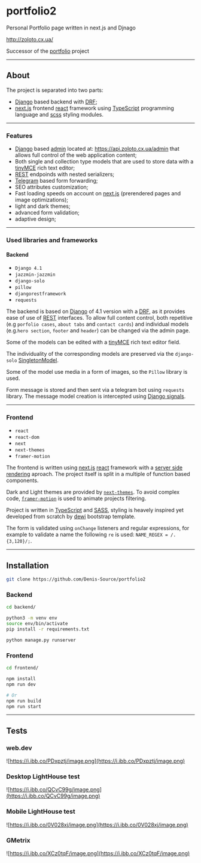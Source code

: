 # portfolio2

Personal Portfolio page written in next.js and Djnago

http://zoloto.cx.ua/

Successor of the [portfolio](https://github.com/Denis-Source/portfolio) project

***

## About
The project is separated into two parts:
- [Django](https://www.djangoproject.com/) based backend with [DRF](https://www.django-rest-framework.org/);
- [next.js](next.js) frontend [react](https://ru.reactjs.org/) framework using [TypeScript](https://www.typescriptlang.org/) programming language and [scss](https://sass-lang.com/) styling modules.

***

### Features
- [Django](https://www.djangoproject.com/) based [admin](https://docs.djangoproject.com/en/4.1/ref/contrib/admin/) located at: https://api.zoloto.cx.ua/admin that allows full control of the web application content;
- Both single and collection type models that are used to store data with a [tinyMCE](https://www.tiny.cloud/) rich text editor;
- [REST](https://ru.wikipedia.org/wiki/REST) endpoinds with nested serializers;
- [Telegram](https://core.telegram.org/bots/api) based form forwarding;
- SEO attributes customization;
- Fast loading speeds on account on [next.js](next.js) (prerendered pages and image optimizations);
- light and dark themes;
- advanced form validation;
- adaptive design;
***
### Used libraries and frameworks
#### Backend
- `Django 4.1`
- `jazzmin-jazzmin`
- `django-solo`
- `pillow`
- `djangorestframework`
- `requests`

The backend is based on [Django](https://docs.djangoproject.com/en/4.1/releases/4.1/) of 4.1 version with a [DRF](https://www.django-rest-framework.org/), as it provides ease of use of [REST](https://ru.wikipedia.org/wiki/REST) interfaces. To allow full content control, both repetitive (e.g `porfolio cases`, `about tabs`  and `contact cards`) and individual models (e.g.`hero section`, `footer` and `header`) can be changed via the admin page.

Some of the models can be edited with a [tinyMCE](https://django-tinymce.readthedocs.io/en/latest/) rich text editor field.

The individuality of the corresponding models are preserved via the `django-solo` [SingletonModel](https://pypi.org/project/django-solo/).

Some of the model use media in a form of images, so the `Pillow` library is used.

Form message is stored and then sent via a telegram bot using `requests` library. The message model creation is intercepted using [Django signals](https://docs.djangoproject.com/en/4.1/topics/signals/).

***
### Frontend
- `react`
- `react-dom`
- `next`
- `next-themes`
- `framer-motion`

The frontend is written using [next.js](https://nextjs.org/) [react](https://ru.reactjs.org/) framework with a [server side rendering](https://nextjs.org/docs/basic-features/pages#server-side-rendering) aproach. The project itself is split in a multiple of function based components.

Dark and Light themes are provided by [`next-themes`](https://www.npmjs.com/package/next-themes).
To avoid complex code, [`framer-motion`](https://www.framer.com/motion/) is used to animate projects filtering.

Project is written in [TypeScript](https://www.typescriptlang.org/) and [SASS](https://sass-lang.com/), styling is heavely inspired yet developed from scratch by [dewi](https://bootstrapmade.com/dewi-free-multi-purpose-html-template/) bootstrap template.

The form is validated using `onChange` listeners and regular expressions, for example to validate a name the following `re` is used: `NAME_REGEX = /.{3,120}/;`.

***

## Installation
```sh
git clone https://github.com/Denis-Source/portfolio2
```

### Backend
```sh
cd backend/

python3 -m venv env
source env/bin/activate
pip install -r requirements.txt

python manage.py runserver
```

### Frontend
```sh
cd frontend/

npm install
npm run dev

# Or
npm run build
npm run start
```

***

## Tests
### web.dev
![https://i.ibb.co/PDxpztj/image.png](https://i.ibb.co/PDxpztj/image.png)

### Desktop LightHouse test
![https://i.ibb.co/QCvC99g/image.png](https://i.ibb.co/QCvC99g/image.png)

### Mobile LightHouse test
![https://i.ibb.co/0V028xj/image.png](https://i.ibb.co/0V028xj/image.png)

### GMetrix
![https://i.ibb.co/XCz0tqF/image.png](https://i.ibb.co/XCz0tqF/image.png)
